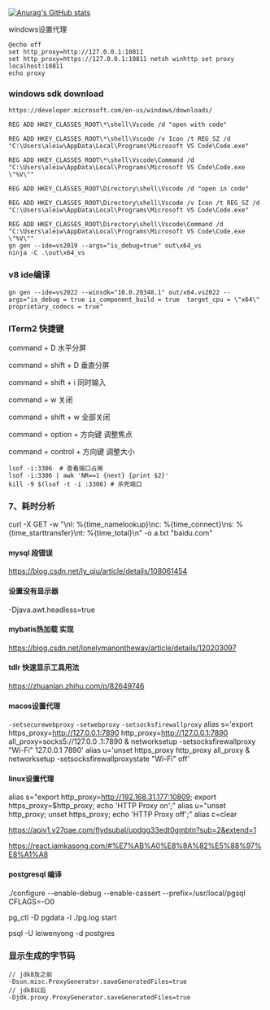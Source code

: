 [![Anurag's GitHub stats](https://github-readme-stats.vercel.app/api?username=aierx)](https://github.com/anuraghazra/github-readme-stats)

windows设置代理
```shell
@echo off 
set http_proxy=http://127.0.0.1:10811 
set http_proxy=https://127.0.0.1:10811 netsh winhttp set proxy localhost:10811 
echo proxy
```


### windows sdk download
`https://developer.microsoft.com/en-us/windows/downloads/`

```shell
REG ADD HKEY_CLASSES_ROOT\*\shell\Vscode /d "open with code"

REG ADD HKEY_CLASSES_ROOT\*\shell\Vscode /v Icon /t REG_SZ /d "C:\Users\aleiw\AppData\Local\Programs\Microsoft VS Code\Code.exe"

REG ADD HKEY_CLASSES_ROOT\*\shell\Vscode\Command /d "C:\Users\aleiw\AppData\Local\Programs\Microsoft VS Code\Code.exe  \"%V\""

REG ADD HKEY_CLASSES_ROOT\Directory\shell\Vscode /d "open in code"

REG ADD HKEY_CLASSES_ROOT\Directory\shell\Vscode /v Icon /t REG_SZ /d "C:\Users\aleiw\AppData\Local\Programs\Microsoft VS Code\Code.exe"

REG ADD HKEY_CLASSES_ROOT\Directory\shell\Vscode\Command /d "C:\Users\aleiw\AppData\Local\Programs\Microsoft VS Code\Code.exe  \"%V\""
gn gen --ide=vs2019 --args="is_debug=true" out\x64_vs
ninja -C .\out\x64_vs
```





### v8 ide编译
```shell
gn gen --ide=vs2022 --winsdk="10.0.20348.1" out/x64.vs2022 --args="is_debug = true is_component_build = true  target_cpu = \"x64\" proprietary_codecs = true"
```

### ITerm2 快捷键 
command + D 水平分屏 

command + shift + D 垂直分屏 

command + shift + i 同时输入 

command + w 关闭 

command + shift + w 全部关闭 

command + option + 方向键 调整焦点 

command + control + 方向键 调整大小

```shell
lsof -i:3306  # 查看端口占用 
lsof -i:3306 | awk 'NR==1 {next} {print $2}'
kill -9 $(lsof -t -i :3306) # 杀死端口
```


### 7、耗时分析
curl -X GET -w "\nl: %{time_namelookup}\nc: %{time_connect}\ns: %{time_starttransfer}\nt: %{time_total}\n" -o a.txt  "baidu.com"




#### mysql 段错误
https://blog.csdn.net/ly_qiu/article/details/108061454




#### 设置没有显示器
-Djava.awt.headless=true


#### mybatis热加载 实现
https://blog.csdn.net/lonelymanontheway/article/details/120203097



#### tdlr 快速显示工具用法
https://zhuanlan.zhihu.com/p/82649746



#### macos设置代理
`-setsecurewebproxy` `-setwebproxy` `-setsocksfirewallproxy`
alias s='export https_proxy=http://127.0.0.1:7890 http_proxy=http://127.0.0.1:7890 all_proxy=socks5://127.0.0    .1:7890 & networksetup -setsocksfirewallproxy "Wi-Fi" 127.0.0.1 7890'
alias u='unset https_proxy http_proxy all_proxy & networksetup -setsocksfirewallproxystate "Wi-Fi" off'


#### linux设置代理
alias s="export http_proxy=http://192.168.31.177:10809; export https_proxy=$http_proxy; echo 'HTTP Proxy on';"
alias u="unset http_proxy; unset https_proxy; echo 'HTTP Proxy off';"
alias c=clear

https://apiv1.v27qae.com/flydsubal/updgg33edt0gmbtn?sub=2&extend=1

https://react.iamkasong.com/#%E7%AB%A0%E8%8A%82%E5%88%97%E8%A1%A8
#### postgresql 编译
./configure --enable-debug --enable-cassert --prefix=/usr/local/pgsql CFLAGS=-O0

pg_ctl -D pgdata -l ./pg.log start

psql -U leiwenyong -d postgres

### 显示生成的字节码
```
// jdk8及之前
-Dsun.misc.ProxyGenerator.saveGeneratedFiles=true
// jdk8以后
-Djdk.proxy.ProxyGenerator.saveGeneratedFiles=true
```
